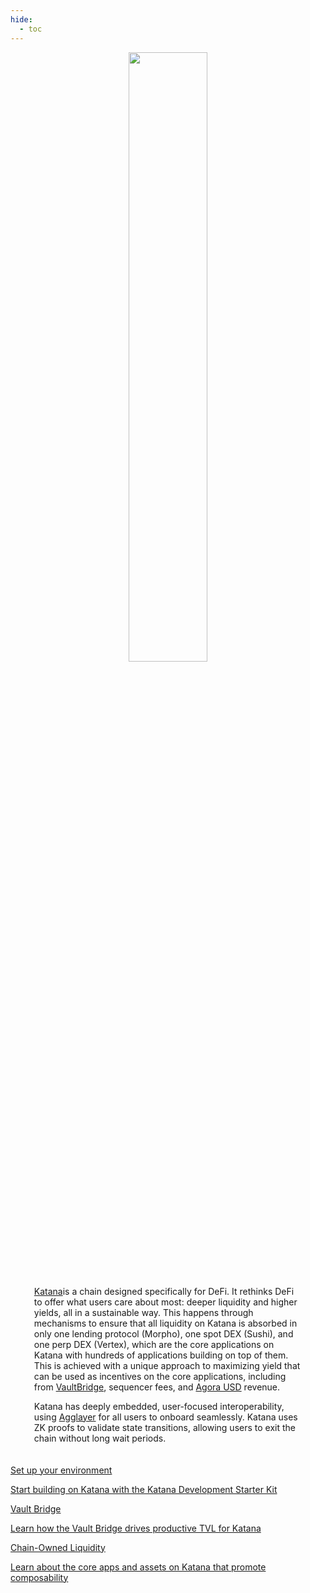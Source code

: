 ```yaml
---
hide:
  - toc
---
```


<style>
   .md-content h1:first-of-type {
      display: none;
   }
</style>

<style>
   .git-revision-date-localized-plugin, .md-source-file, .md-content__button.md-icon {
      display: none;
   }
</style>

<div class="section-wrapper product-section-head" style="text-align: center;">
   <div class="hero-image">
      <img src="/img/katana/katana-hero.svg" loading="lazy" class="hero-image" style="width: 50%; display: block; margin: 0 auto; padding-bottom: 0; margin-bottom: -10px;">
   </div>
</div>

<div class="mascot-container">
</div>
<div class="hero-left" style="max-width: 85%; margin: 0 auto; padding: 20px; text-align: left;">
   <p class="hero-subtext"><a href="https://katana.network/">Katana</a>is a chain designed specifically for DeFi. It rethinks DeFi to offer what users care about most: deeper liquidity and higher yields, all in a sustainable way. This happens through mechanisms to ensure that all liquidity on Katana is absorbed in only one lending protocol (Morpho), one spot DEX (Sushi), and one perp DEX (Vertex), which are the core applications on Katana with hundreds of applications building on top of them. This is achieved with a unique approach to maximizing yield that can be used as incentives on the core applications, including from <a href="https://polygon.technology/blog/introducing-vaultbridge-a-new-revenue-lego-for-evm-chains/">VaultBridge</a>, sequencer fees, and <a href="https://www.agora.finance/">Agora USD</a> revenue.</p>
   <p class="hero-subtext">Katana has deeply embedded, user-focused interoperability, using <a href="https://agglayer.dev/">Agglayer</a> for all users to onboard seamlessly. Katana uses ZK proofs to validate state transitions, allowing users to exit the chain without long wait periods.</p>
</p>
</div>

<div class="grid-container">
   <div class="grid-item">
    <a href="/katana/get-started/set-up-your-environment/">
        <div class="product-list-item-header">
            <div class="feature-card-heading">Set up your environment</div>
        </div>
        <p class="feature-paragraph">Start building on Katana with the Katana Development Starter Kit</p>
    </a>
</div>
<div class="grid-item">
    <a href="/katana/core-concepts/vault-bridge/">
        <div class="product-list-item-header">
            <div class="feature-card-heading">Vault Bridge</div>
        </div>
        <p class="feature-paragraph">Learn how the Vault Bridge drives productive TVL for Katana</p>
    </a>
</div>
<div class="grid-item">
    <a href="/katana/core-concepts/chain-owned-liquidity/">
        <div class="product-list-item-header">
            <div class="feature-card-heading">Chain-Owned Liquidity</div>
        </div>
        <p class="feature-paragraph">Learn about the core apps and assets on Katana that promote composability</p>
    </a>
</div>
</div>
